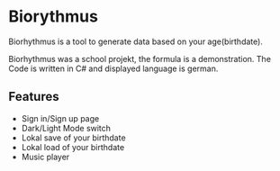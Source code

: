 
# Biorythmus

Biorhythmus is a tool to generate data based on your age(birthdate). 

Biorhythmus was a school projekt, the formula is a demonstration. The Code is written in C# and displayed language is german.



## Features

- Sign in/Sign up page
- Dark/Light Mode switch
- Lokal save of your birthdate
- Lokal load of your birthdate 
- Music player




